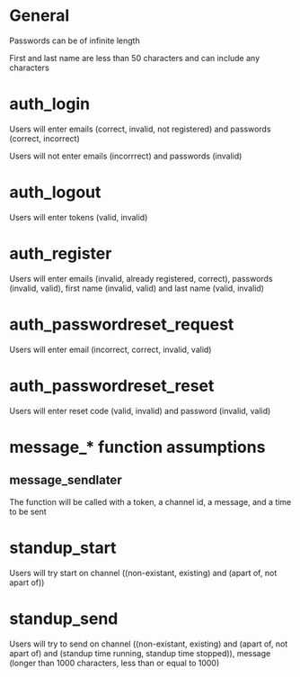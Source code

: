 # General
Passwords can be of infinite length

First and last name are less than 50 characters and can include any characters

# auth_login
Users will enter emails (correct, invalid, not registered) and passwords (correct, incorrect)

Users will not enter emails (incorrrect) and passwords (invalid)

# auth_logout
Users will enter tokens (valid, invalid)

# auth_register
Users will enter emails (invalid, already registered, correct), passwords (invalid, valid), first name (invalid, valid) and last name (valid, invalid)

# auth_passwordreset_request
Users will enter email (incorrect, correct, invalid, valid)

# auth_passwordreset_reset
Users will enter reset code (valid, invalid) and password (invalid, valid)

# message_* function assumptions
## message_sendlater
The function will be called with a token, a channel id, a message, and a time to be sent



# standup_start
Users will try start on channel ((non-existant, existing) and (apart of, not apart of))

# standup_send
Users will try to send on channel ((non-existant, existing) and (apart of, not apart of) and (standup time running, standup time stopped)), message (longer than 1000 characters, less than or equal to 1000)